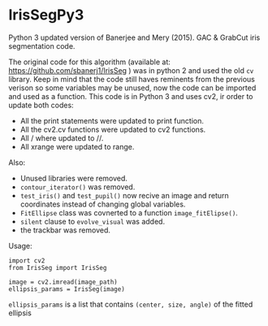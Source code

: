 # IrisSegPy3
Python 3 updated version of Banerjee and Mery (2015).  GAC &amp; GrabCut iris segmentation code.

The original code for this algorithm (available at: https://github.com/sbanerj1/IrisSeg ) was in python 2 and used the old ``cv`` library.
Keep in mind that the code still haves reminents from the previous verison so some variables may be unused, now the code can be imported and used as a function.
This code is in Python 3 and uses cv2, ir order to update both codes:

* All the print statements were updated to print function.
* All the cv2.cv functions were updated to cv2 functions.
* All / where updated to //.
* All xrange were updated to range.

Also:
* Unused libraries were removed.
* ``contour_iterator()`` was removed.
* ``test_iris()`` and ``test_pupil()`` now recive an image and return coordinates instead of changing global variables.
* ``FitEllipse`` class was covnerted to a function ``image_fitElipse()``.
* ``silent`` clause to ``evolve_visual`` was added.
* the trackbar was removed.

Usage: 

```
import cv2
from IrisSeg import IrisSeg

image = cv2.imread(image_path)
ellipsis_params = IrisSeg(image)
```

``ellipsis_params`` is a list that contains ``(center, size, angle)`` of the fitted ellipsis
